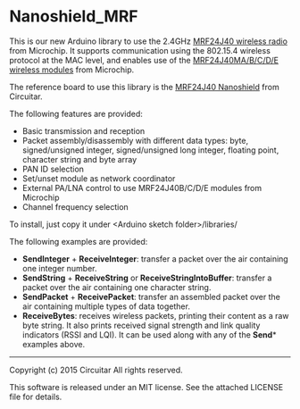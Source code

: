 Nanoshield_MRF
==============

This is our new Arduino library to use the 2.4GHz [MRF24J40 wireless radio](http://www.microchip.com/wwwproducts/Devices.aspx?dDocName=en027752) from Microchip.
It supports communication using the 802.15.4 wireless protocol at the MAC level, and enables use of the [MRF24J40MA/B/C/D/E wireless modules](http://www.microchip.com/pagehandler/en-us/technology/personalareanetworks/home.html) from Microchip.

The reference board to use this library is the [MRF24J40 Nanoshield](https://www.circuitar.com.br/en/nanoshields/modules/mrf24j40/) from Circuitar.

The following features are provided:

* Basic transmission and reception
* Packet assembly/disassembly with different data types: byte, signed/unsigned integer, signed/unsigned long integer, floating point, character string and byte array
* PAN ID selection
* Set/unset module as network coordinator
* External PA/LNA control to use MRF24J40B/C/D/E modules from Microchip
* Channel frequency selection

To install, just copy it under &lt;Arduino sketch folder&gt;/libraries/

The following examples are provided:

- **SendInteger** + **ReceiveInteger**: transfer a packet over the air containing one integer number.
- **SendString** + **ReceiveString** or **ReceiveStringIntoBuffer**: transfer a packet over the air containing one character string.
- **SendPacket** + **ReceivePacket**: transfer an assembled packet over the air containing multiple types of data together.
- **ReceiveBytes**: receives wireless packets, printing their content as a raw byte string. It also prints received signal strength and link quality indicators (RSSI and LQI). It can be used along with any of the **Send*** examples above.

---
Copyright (c) 2015 Circuitar
All rights reserved.

This software is released under an MIT license. See the attached LICENSE file for details.
